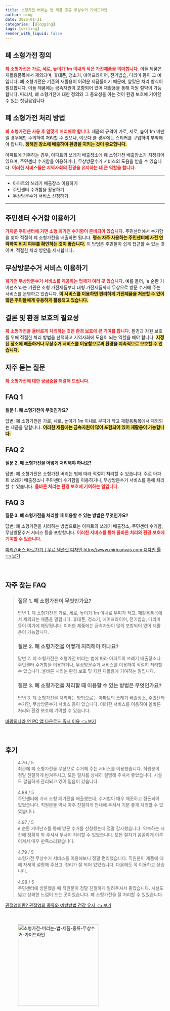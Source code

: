 ```yaml
---
title: 소형가전 버리는 법 제품 종류 무상수거 가이드라인
author: bing
date: 2025-01-31
categories: [Blogging]
tags: [writing]
render_with_liquid: false
---
```



<h2 id='폐 소형가전 정의'>폐 소형가전 정의</h2>

<p><b><span style="color: #ee2323;">폐 소형가전은 가로, 세로, 높이가 1m 이내의 작은 가전제품을 의미합니다.</span></b> 이들 제품은 재활용품목에서 제외되며, 휴대폰, 청소기, 에어프라이어, 전기밥솥, 다리미 등이 그 예입니다. 폐 소형가전은 기존의 재활용이 어려운 제품들이기 때문에, 알맞은 처리 방식이 필요합니다. 이들 제품에는 금속자원이 포함되어 있어 재활용을 통해 자원 절약이 가능합니다. 따라서, 폐 소형가전에 대한 정의와 그 중요성을 아는 것이 환경 보호에 기여할 수 있는 첫걸음입니다.</p>

<h2 id='폐 소형가전 처리 방법'>폐 소형가전 처리 방법</h2>

<p><b><span style="color: #ee2323;">폐 소형가전은 사용 후 알맞게 처리해야 합니다.</span></b> 제품의 규격이 가로, 세로, 높이 1m 미만일 경우에만 주의하여 처리할 수 있으나, 이보다 클 경우에는 스티커를 구입하여 부착해야 합니다. <b><span style="background-color: #ffe066;">정해진 장소에 배출하여 환경을 지키는 것이 중요합니다.</span></b> </p>

<p>아파트에 거주하는 경우, 아파트의 쓰레기 배출장소에 폐 소형가전 배출장소가 지정되어 있으며, 주민센터 수거함을 이용하거나, 무상방문수거 서비스의 도움을 받을 수 있습니다. <b><span style="color: #ee2323;">이러한 서비스들은 지역사회의 환경을 유지하는 데 큰 역할을 합니다.</span></b></p>

<hr />

<ul>
    <li>아파트의 쓰레기 배출장소 이용하기</li>
    <li>주민센터 수거함을 활용하기</li>
    <li>무상방문수거 서비스 신청하기</li>
</ul>

<hr />

<h2 id='주민센터 수거함 이용하기'>주민센터 수거함 이용하기</h2>

<p><b><span style="color: #ee2323;">가까운 주민센터에 가면 소형 폐가전 수거함이 준비되어 있습니다.</span></b> 주민센터에서 수거함을 찾아 적절히 폐 소형가전을 배출하면 됩니다. <b><span style="background-color: #ffe066;">평소 자주 사용하는 주민센터에 사전 연락하여 비치 여부를 확인하는 것이 좋습니다.</span></b> 이 방법은 주민들이 쉽게 접근할 수 있는 것이며, 적절한 처리 방안을 제시합니다.</p>

<h2 id='무상방문수거 서비스 이용하기'>무상방문수거 서비스 이용하기</h2>

<p><b><span style="color: #ee2323;">폐가전 무상방문수거 서비스를 제공하는 업체가 여러 곳 있습니다.</span></b> 예를 들어, 'e 순환 거버넌스'라는 기관은 소형 가전제품부터 대형 가전제품까지 무상으로 방문 수거해 주는 서비스를 운영하고 있습니다. <b><span style="background-color: #ffe066;">이 서비스를 이용하면 편리하게 가전제품을 처분할 수 있어 많은 주민들에게 유용하게 활용되고 있습니다.</span></b></p>

<h2 id='결론 및 환경 보호의 필요성'>결론 및 환경 보호의 필요성</h2>

<p><b><span style="color: #ee2323;">폐 소형가전을 올바르게 처리하는 것은 환경 보호에 큰 기여를 합니다.</span></b> 환경과 자원 보호를 위해 적절한 처리 방법을 선택하고 지역사회에 도움이 되는 역할을 해야 합니다. <b><span style="background-color: #ffe066;">지정된 장소에 배출하거나 무상수거 서비스를 이용함으로써 환경을 지속적으로 보호할 수 있습니다.</span></b></p>

<h2 id='자주 묻는 질문'>자주 묻는 질문</h2>

<p><b><span style="color: #ee2323;">폐 소형가전에 대한 궁금증을 해결해 드립니다.</span></b></p>

<h2 id='FAQ 1'>FAQ 1</h2>

<p><b>질문 1. 폐 소형가전이 무엇인가요?</b></p>

<p>답변: 폐 소형가전은 가로, 세로, 높이가 1m 이내로 부피가 작고 재활용품목에서 제외되는 제품을 말합니다. <b><span style="background-color: #ffe066;">이러한 제품에는 금속자원이 많이 포함되어 있어 재활용이 가능합니다.</span></b></p>

<h2 id='FAQ 2'>FAQ 2</h2>

<p><b>질문 2. 폐 소형가전을 어떻게 처리해야 하나요?</b></p>

<p>답변: 폐 소형가전은 소형가전 버리는 법에 따라 적절히 처리할 수 있습니다. 주로 아파트 쓰레기 배출장소나 주민센터 수거함을 이용하거나, 무상방문수거 서비스를 통해 처리할 수 있습니다. <b><span style="color: #ee2323;">올바른 처리는 환경 보호에 기여하는 일입니다.</span></b></p>

<h2 id='FAQ 3'>FAQ 3</h2>

<p><b>질문 3. 폐 소형가전을 처리할 때 이용할 수 있는 방법은 무엇인가요?</b></p>

<p>답변: 폐 소형가전을 처리하는 방법으로는 아파트의 쓰레기 배출장소, 주민센터 수거함, 무상방문수거 서비스 등을 포함합니다. <b><span style="color: #ee2323;">이러한 서비스를 통해 올바른 처리와 환경 보호에 기여할 수 있습니다.</span></b></p>


<p><a class="click-button" title="미리캔버스 바로가기ㅣ무료 템플릿 디자인 https//www.miricanvas.com 디자인 툴" href="https://adkhouse.github.io/posts/%EB%AF%B8%EB%A6%AC%EC%BA%94%EB%B2%84%EC%8A%A4-%EB%B0%94%EB%A1%9C%EA%B0%80%EA%B8%B0%E3%85%A3%EB%AC%B4%EB%A3%8C-%ED%85%9C%ED%94%8C%EB%A6%BF-%EB%94%94%EC%9E%90%EC%9D%B8-httpswww.miricanvas.com-%EB%94%94%EC%9E%90%EC%9D%B8-%ED%88%B4/" rel="dofollow">미리캔버스 바로가기ㅣ무료 템플릿 디자인 https//www.miricanvas.com 디자인 툴 👈 보기</a></p><br>
<h2 id='자주_찾는_FAQ'>자주 찾는 FAQ</h2>
<div itemscope="" itemtype="https://schema.org/FAQPage"> 
<blockquote> 
<div itemscope="" itemprop="mainEntity" itemtype="https://schema.org/Question"> 
<h3 itemprop="name">질문 1. 폐 소형가전이 무엇인가요?</h3> 
<div itemscope="" itemprop="acceptedAnswer" itemtype="https://schema.org/Answer"> 
<span itemprop="text"> 
<p>답변 1. 폐 소형가전은 가로, 세로, 높이가 1m 이내로 부피가 작고, 재활용품목에서 제외되는 제품을 말합니다. 휴대폰, 청소기, 에어프라이어, 전기밥솥, 다리미 등이 여기에 해당됩니다. 이러한 제품에는 금속자원이 많이 포함되어 있어 재활용이 가능합니다.</p> 
</span> 
</div> 
</div> 
<div itemscope="" itemprop="mainEntity" itemtype="https://schema.org/Question"> 
<h3 itemprop="name">질문 2. 폐 소형가전을 어떻게 처리해야 하나요?</h3> 
<div itemscope="" itemprop="acceptedAnswer" itemtype="https://schema.org/Answer"> 
<span itemprop="text"> 
<p>답변 2. 폐 소형가전은 소형가전 버리는 법에 따라 아파트의 쓰레기 배출장소나 주민센터 수거함을 이용하거나, 무상방문수거 서비스를 이용하여 적절히 처리할 수 있습니다. 올바른 처리는 환경 보호 및 자원 재활용에 기여하는 일입니다.</p> 
</span> 
</div> 
</div> 
<div itemscope="" itemprop="mainEntity" itemtype="https://schema.org/Question"> 
<h3 itemprop="name">질문 3. 폐 소형가전을 처리할 때 이용할 수 있는 방법은 무엇인가요?</h3> 
<div itemscope="" itemprop="acceptedAnswer" itemtype="https://schema.org/Answer"> 
<span itemprop="text"> 
<p>답변 3. 폐 소형가전을 처리하는 방법으로는 아파트의 쓰레기 배출장소, 주민센터 수거함, 무상방문수거 서비스 등이 있습니다. 이러한 서비스를 이용하여 올바른 처리와 환경 보호에 기여할 수 있습니다.</p> 
</span> 
</div> 
</div> 
</blockquote> 
</div>
<p><a class="click-button" title="바람의나라 연 PC 앱 다운로드 즉시 이용" href="https://adkhouse.github.io/posts/%EB%B0%94%EB%9E%8C%EC%9D%98%EB%82%98%EB%9D%BC-%EC%97%B0-PC-%EC%95%B1-%EB%8B%A4%EC%9A%B4%EB%A1%9C%EB%93%9C-%EC%A6%89%EC%8B%9C-%EC%9D%B4%EC%9A%A9/" rel="dofollow">바람의나라 연 PC 앱 다운로드 즉시 이용 👈 보기</a></p><br>
<h2 id='후기'>후기</h2>
<div itemscope itemtype="https://schema.org/Product">
  <blockquote>
  <div itemprop="review" itemscope itemtype="https://schema.org/Review">
      <div itemprop="reviewRating" itemscope itemtype="https://schema.org/Rating"> <span itemprop="ratingValue">4.76</span> / <span itemprop="bestRating">5</span> </div>
      <span itemprop="reviewBody">최근에 폐 소형가전을 무상으로 수거해 주는 서비스를 이용했습니다. 직원분이 정말 친절하게 반겨주시고, 모든 절차를 상세히 설명해 주셔서 좋았습니다. 시설도 깔끔하게 관리되고 있어 믿음이 갔습니다.</span>
  </div>
  <br>
  <div itemprop="review" itemscope itemtype="https://schema.org/Review">
      <div itemprop="reviewRating" itemscope itemtype="https://schema.org/Rating"> <span itemprop="ratingValue">4.88</span> / <span itemprop="bestRating">5</span> </div>
      <span itemprop="reviewBody">주민센터에 가서 소형 폐가전을 배출했는데, 수거함이 매우 깨끗하고 정돈되어 있었습니다. 직원분들 역시 아주 친절하게 안내해 주셔서 기분 좋게 처리할 수 있었습니다.</span>
  </div>
  <br>
  <div itemprop="review" itemscope itemtype="https://schema.org/Review">
      <div itemprop="reviewRating" itemscope itemtype="https://schema.org/Rating"> <span itemprop="ratingValue">4.97</span> / <span itemprop="bestRating">5</span> </div>
      <span itemprop="reviewBody">e 순환 거버넌스를 통해 방문 수거를 신청했는데 정말 감사했습니다. 약속하는 시간에 정확히 와 주셔서 무사히 처리할 수 있었습니다. 모든 절차가 꼼꼼하게 이루어져서 매우 만족스러웠습니다.</span>
  </div>
  <br>
  <div itemprop="review" itemscope itemtype="https://schema.org/Review">
      <div itemprop="reviewRating" itemscope itemtype="https://schema.org/Rating"> <span itemprop="ratingValue">4.79</span> / <span itemprop="bestRating">5</span> </div>
      <span itemprop="reviewBody">소형가전 무상수거 서비스를 이용해보니 정말 편리했습니다. 직원분이 제품에 대해 자세히 설명해 주셨고, 정리가 잘 되어 있었습니다. 다음에도 꼭 이용하고 싶습니다.</span>
  </div>
  <br>
  <div itemprop="review" itemscope itemtype="https://schema.org/Review">
      <div itemprop="reviewRating" itemscope itemtype="https://schema.org/Rating"> <span itemprop="ratingValue">4.98</span> / <span itemprop="bestRating">5</span> </div>
      <span itemprop="reviewBody">주민센터에 방문했을 때 직원분이 정말 친절하게 알려주셔서 좋았습니다. 시설도 넓고 상쾌한 느낌이 드는 곳이었습니다. 폐 소형가전을 잘 처리할 수 있었습니다.</span>
  </div>
  </blockquote>
</div>
<p><a class="click-button" title="관절염이란? 관절염의 종류와 예방방법 건강 유지" href="https://adkhouse.github.io/posts/%EA%B4%80%EC%A0%88%EC%97%BC%EC%9D%B4%EB%9E%80-%EA%B4%80%EC%A0%88%EC%97%BC%EC%9D%98-%EC%A2%85%EB%A5%98%EC%99%80-%EC%98%88%EB%B0%A9%EB%B0%A9%EB%B2%95-%EA%B1%B4%EA%B0%95-%EC%9C%A0%EC%A7%80/" rel="dofollow">관절염이란? 관절염의 종류와 예방방법 건강 유지 👈 보기</a></p><br>
<figure class="image"><img src="https://adkhouse.github.io/assets/img/thumbnail/소형가전-버리는-법-제품-종류-무상수거-가이드라인.webp" alt="소형가전-버리는-법-제품-종류-무상수거-가이드라인" width="256" height="256"></figure>